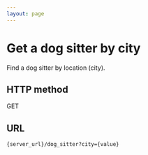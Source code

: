 ```yaml
---
layout: page
---
```


# Get a dog sitter by city

Find a dog sitter by location (city).

## HTTP method

GET

## URL

```shell
{server_url}/dog_sitter?city={value}
```